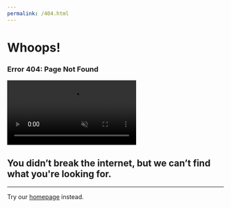 ```yaml
---
permalink: /404.html
---
```

Whoops!
=======

### Error 404: Page Not Found

<div class="bound">
    <video class="center" autoplay="" muted="" playsinline="" src="/assets/media/videos/404-pnf.mp4" type="video/mp4"></video>
    <h2 class="center">You didn’t break the internet, but we can’t find what you're looking for.</h2>
  </div>

--------------------------------------

Try our [homepage](/) instead.